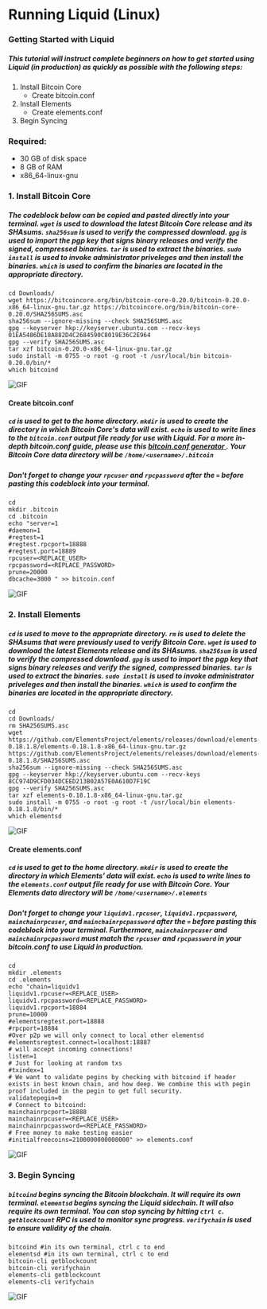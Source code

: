 # **Running Liquid (Linux)** 
### **Getting Started with Liquid**

##### This tutorial will instruct complete beginners on how to get started using Liquid (in production) as quickly as possible with the following steps:

1. Install Bitcoin Core
    * Create bitcoin.conf
2. Install Elements
    * Create elements.conf
3. Begin Syncing

### Required:
* 30 GB of disk space
* 8 GB of RAM
* x86_64-linux-gnu






### **1. Install Bitcoin Core**
##### The codeblock below can be copied and pasted directly into your terminal. `wget` is used to download the latest Bitcoin Core release and its SHAsums. `sha256sum` is used to verify the compressed download. `gpg` is used to import the pgp key that signs binary releases and verify the signed, compressed binaries. `tar` is used to extract the binaries. `sudo install` is used to invoke administrator priveleges and then install the binaries. `which` is used to confirm the binaries are located in the appropriate directory. 


```
cd Downloads/
wget https://bitcoincore.org/bin/bitcoin-core-0.20.0/bitcoin-0.20.0-x86_64-linux-gnu.tar.gz https://bitcoincore.org/bin/bitcoin-core-0.20.0/SHA256SUMS.asc
sha256sum --ignore-missing --check SHA256SUMS.asc
gpg --keyserver hkp://keyserver.ubuntu.com --recv-keys 01EA5486DE18A882D4C2684590C8019E36C2E964
gpg --verify SHA256SUMS.asc
tar xzf bitcoin-0.20.0-x86_64-linux-gnu.tar.gz
sudo install -m 0755 -o root -g root -t /usr/local/bin bitcoin-0.20.0/bin/*
which bitcoind
```

![GIF](https://thumbs.gfycat.com/BlondDecimalAsiantrumpetfish-size_restricted.gif)

#### **Create bitcoin.conf**

##### `cd` is used to get to  the home directory. `mkdir` is used to create the directory in which Bitcoin Core's data will exist. `echo` is used to write lines to the `bitcoin.conf` output file ready for use with Liquid. For a more in-depth bitcoin.conf guide, please use this   [bitcoin.conf generator ](https://jlopp.github.io/bitcoin-core-config-generator/ "https://jlopp.github.io/bitcoin-core-config-generator/"). Your Bitcoin Core data directory will be `/home/<username>/.bitcoin`

##### *Don't forget to change your `rpcuser` and `rpcpassword` after the `=` before pasting this codeblock into your terminal.* 


```
cd 
mkdir .bitcoin
cd .bitcoin
echo "server=1
#daemon=1
#regtest=1
#regtest.rpcport=18888
#regtest.port=18889
rpcuser=<REPLACE_USER>
rpcpassword=<REPLACE_PASSWORD>
prune=20000
dbcache=3000 " >> bitcoin.conf
```

![GIF](https://thumbs.gfycat.com/DesertedMilkyBarasinga-size_restricted.gif)

### **2. Install Elements**

##### `cd` is used to move to the appropriate directory. `rm` is used to delete the SHAsums that were previously used to verify Bitcoin Core. `wget` is used to download the latest Elements release and its SHAsums. `sha256sum` is used to verify the compressed download. `gpg` is used to import the pgp key that signs binary releases and verify the signed, compressed binaries. `tar` is used to extract the binaries. `sudo install` is used to invoke administrator priveleges and then install the binaries. `which` is used to confirm the binaries are located in the appropriate directory.



```
cd
cd Downloads/
rm SHA256SUMS.asc
wget https://github.com/ElementsProject/elements/releases/download/elements-0.18.1.8/elements-0.18.1.8-x86_64-linux-gnu.tar.gz https://github.com/ElementsProject/elements/releases/download/elements-0.18.1.8/SHA256SUMS.asc
sha256sum --ignore-missing --check SHA256SUMS.asc
gpg --keyserver hkp://keyserver.ubuntu.com --recv-keys 8CC974D9CFD034DCEED213B02A57E0A610D7F19C
gpg --verify SHA256SUMS.asc
tar xzf elements-0.18.1.8-x86_64-linux-gnu.tar.gz
sudo install -m 0755 -o root -g root -t /usr/local/bin elements-0.18.1.8/bin/*
which elementsd
```
![GIF](https://thumbs.gfycat.com/IdealSaltyCapybara-size_restricted.gif)

#### **Create elements.conf**

##### `cd` is used to get to  the home directory. `mkdir` is used to create the directory in which Elements' data will exist. `echo` is used to write lines to the `elements.conf` output file ready for use with Bitcoin Core. Your Elements data directory will be `/home/<username>/.elements`

##### *Don't forget to change your `liquidv1.rpcuser`, `liquidv1.rpcpassword`, `mainchainrpcuser`,  and `mainchainrpcpassword` after the `=` before pasting this codeblock into your terminal. Furthermore, `mainchainrpcuser` and `mainchainrpcpassword` must match the `rpcuser` and `rpcpassword` in your bitcoin.conf to use Liquid in production.* 

```
cd 
mkdir .elements
cd .elements
echo "chain=liquidv1
liquidv1.rpcuser=<REPLACE_USER>
liquidv1.rpcpassword=<REPLACE_PASSWORD>
liquidv1.rpcport=18884
prune=10000
#elementsregtest.port=18888
#rpcport=18884
#Over p2p we will only connect to local other elementsd
#elementsregtest.connect=localhost:18887
# will accept incoming connections!
listen=1
# Just for looking at random txs
#txindex=1
# We want to validate pegins by checking with bitcoind if header exists in best known chain, and how deep. We combine this with pegin proof included in the pegin to get full security.
validatepegin=0
# Connect to bitcoind:
mainchainrpcport=18888
mainchainrpcuser=<REPLACE_USER>
mainchainrpcpassword=<REPLACE_PASSWORD>
# Free money to make testing easier
#initialfreecoins=2100000000000000" >> elements.conf
```

![GIF](https://thumbs.gfycat.com/FatTalkativeHoneybee-size_restricted.gif)

### 3. Begin Syncing
##### `bitcoind` begins syncing the Bitcoin blockchain. It will require its own terminal. `elementsd` begins syncing the Liquid sidechain. It will also require its own terminal. You can stop syncing by hitting `ctrl c`. `getblockcount` RPC is used to monitor sync progress. `verifychain` is used to ensure validity of the chain.

```
bitcoind #in its own terminal, ctrl c to end
elementsd #in its own terminal, ctrl c to end
bitcoin-cli getblockcount
bitcoin-cli verifychain
elements-cli getblockcount
elements-cli verifychain
```

![GIF](https://thumbs.gfycat.com/IllegalDisgustingIcterinewarbler-size_restricted.gif)